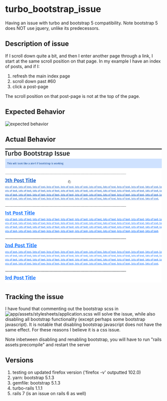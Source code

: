 # turbo_bootstrap_issue
Having an issue with turbo and bootstrap 5 compatibility. Note bootstrap 5 does NOT use jquery, unlike its predecessors.

## Description of issue

If I scroll down quite a bit, and then I enter another page through a link, I start at the same scroll position on that page. In my example I have an index of posts, and if I:
1. refresh the main index page
2. scroll down past #60
3. click a post-page

The scroll position on that post-page is not at the top of the page.

## Expected Behavior

![expected behavior](https://github.com/LukeClancy/turbo_bootstrap_issue/blob/main/docs/g_1.gif)

## Actual Behavior

![actual behavior](https://github.com/LukeClancy/turbo_bootstrap_issue/blob/main/docs/g_2.gif)

## Tracking the issue

I have found that commenting out the bootstrap scss in ![app/assets/stylesheets/application.scss](https://github.com/LukeClancy/turbo_bootstrap_issue/blob/main/app/assets/stylesheets/application.scss) will solve the issue, while also disabling all bootstrap functionality (except perhaps some bootstrap javascript). It is notable that disabling bootstrap javascript does not have the same effect. For these reasons I believe it is a css issue.

Note inbetween disabling and renabling bootstrap, you will have to run "rails assets:precompile" and restart the server

## Versions

1. testing on updated firefox version ('firefox -v' outputted 102.0)
2. yarn: bootstrap 5.1.3
3. gemfile: bootstrap 5.1.3
4. turbo-rails 1.1.1
5. rails 7 (is an issue on rails 6 as well)
